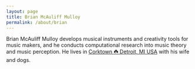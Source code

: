 ```yaml
---
layout: page
title: Brian McAuliff Mulloy
permalink: /about/brian
---
```

Brian McAuliff Mulloy develops musical instruments and creativity tools for music makers, and he conducts computational research into music theory and music perception. He lives in <a href="https://en.wikipedia.org/wiki/Corktown,_Detroit">Corktown ☘️ Detroit, MI USA</a> with his wife and dogs.
